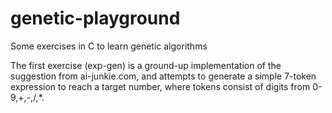 genetic-playground
==================

Some exercises in C to learn genetic algorithms

The first exercise (exp-gen) is a ground-up implementation of the suggestion from ai-junkie.com, and attempts to generate a simple 7-token expression to reach a target number, where tokens consist of digits from 0-9,+,-,/,*.
